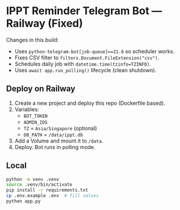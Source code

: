 # IPPT Reminder Telegram Bot — Railway (Fixed)

Changes in this build:
- Uses `python-telegram-bot[job-queue]==21.6` so scheduler works.
- Fixes CSV filter to `filters.Document.FileExtension("csv")`.
- Schedules daily job with `datetime.time(tzinfo=TZINFO)`.
- Uses `await app.run_polling()` lifecycle (clean shutdown).

## Deploy on Railway
1) Create a new project and deploy this repo (Dockerfile based).
2) Variables:
   - `BOT_TOKEN`
   - `ADMIN_IDS`
   - `TZ` = `Asia/Singapore` (optional)
   - `DB_PATH` = `/data/ippt.db`
3) Add a Volume and mount it to `/data`.
4) Deploy. Bot runs in polling mode.

## Local
```bash
python -m venv .venv
source .venv/bin/activate
pip install -r requirements.txt
cp .env.example .env  # fill values
python app.py
```
